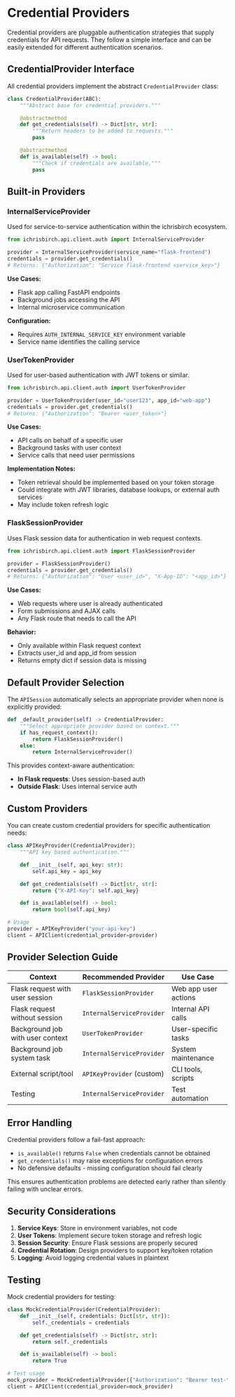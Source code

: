 # Credential Providers

Credential providers are pluggable authentication strategies that supply credentials for API requests. They follow a simple interface and can be easily extended for different authentication scenarios.

## CredentialProvider Interface

All credential providers implement the abstract `CredentialProvider` class:

```python
class CredentialProvider(ABC):
    """Abstract base for credential providers."""

    @abstractmethod
    def get_credentials(self) -> Dict[str, str]:
        """Return headers to be added to requests."""
        pass

    @abstractmethod
    def is_available(self) -> bool:
        """Check if credentials are available."""
        pass
```

## Built-in Providers

### InternalServiceProvider

Used for service-to-service authentication within the ichrisbirch ecosystem.

```python
from ichrisbirch.api.client.auth import InternalServiceProvider

provider = InternalServiceProvider(service_name="flask-frontend")
credentials = provider.get_credentials()
# Returns: {"Authorization": "Service flask-frontend <service_key>"}
```

**Use Cases:**

- Flask app calling FastAPI endpoints
- Background jobs accessing the API
- Internal microservice communication

**Configuration:**

- Requires `AUTH_INTERNAL_SERVICE_KEY` environment variable
- Service name identifies the calling service

### UserTokenProvider

Used for user-based authentication with JWT tokens or similar.

```python
from ichrisbirch.api.client.auth import UserTokenProvider

provider = UserTokenProvider(user_id="user123", app_id="web-app")
credentials = provider.get_credentials()
# Returns: {"Authorization": "Bearer <user_token>"}
```

**Use Cases:**

- API calls on behalf of a specific user
- Background tasks with user context
- Service calls that need user permissions

**Implementation Notes:**

- Token retrieval should be implemented based on your token storage
- Could integrate with JWT libraries, database lookups, or external auth services
- May include token refresh logic

### FlaskSessionProvider

Uses Flask session data for authentication in web request contexts.

```python
from ichrisbirch.api.client.auth import FlaskSessionProvider

provider = FlaskSessionProvider()
credentials = provider.get_credentials()
# Returns: {"Authorization": "User <user_id>", "X-App-ID": "<app_id>"}
```

**Use Cases:**

- Web requests where user is already authenticated
- Form submissions and AJAX calls
- Any Flask route that needs to call the API

**Behavior:**

- Only available within Flask request context
- Extracts user_id and app_id from session
- Returns empty dict if session data is missing

## Default Provider Selection

The `APISession` automatically selects an appropriate provider when none is explicitly provided:

```python
def _default_provider(self) -> CredentialProvider:
    """Select appropriate provider based on context."""
    if has_request_context():
        return FlaskSessionProvider()
    else:
        return InternalServiceProvider()
```

This provides context-aware authentication:

- **In Flask requests**: Uses session-based auth
- **Outside Flask**: Uses internal service auth

## Custom Providers

You can create custom credential providers for specific authentication needs:

```python
class APIKeyProvider(CredentialProvider):
    """API key based authentication."""

    def __init__(self, api_key: str):
        self.api_key = api_key

    def get_credentials(self) -> Dict[str, str]:
        return {"X-API-Key": self.api_key}

    def is_available(self) -> bool:
        return bool(self.api_key)

# Usage
provider = APIKeyProvider("your-api-key")
client = APIClient(credential_provider=provider)
```

## Provider Selection Guide

| Context | Recommended Provider | Use Case |
|---------|---------------------|----------|
| Flask request with user session | `FlaskSessionProvider` | Web app user actions |
| Flask request without session | `InternalServiceProvider` | Internal API calls |
| Background job with user context | `UserTokenProvider` | User-specific tasks |
| Background job system task | `InternalServiceProvider` | System maintenance |
| External script/tool | `APIKeyProvider` (custom) | CLI tools, scripts |
| Testing | `InternalServiceProvider` | Test automation |

## Error Handling

Credential providers follow a fail-fast approach:

- `is_available()` returns `False` when credentials cannot be obtained
- `get_credentials()` may raise exceptions for configuration errors
- No defensive defaults - missing configuration should fail clearly

This ensures authentication problems are detected early rather than silently failing with unclear errors.

## Security Considerations

1. **Service Keys**: Store in environment variables, not code
2. **User Tokens**: Implement secure token storage and refresh logic
3. **Session Security**: Ensure Flask sessions are properly secured
4. **Credential Rotation**: Design providers to support key/token rotation
5. **Logging**: Avoid logging credential values in plaintext

## Testing

Mock credential providers for testing:

```python
class MockCredentialProvider(CredentialProvider):
    def __init__(self, credentials: Dict[str, str]):
        self._credentials = credentials

    def get_credentials(self) -> Dict[str, str]:
        return self._credentials

    def is_available(self) -> bool:
        return True

# Test usage
mock_provider = MockCredentialProvider({"Authorization": "Bearer test-token"})
client = APIClient(credential_provider=mock_provider)
```
